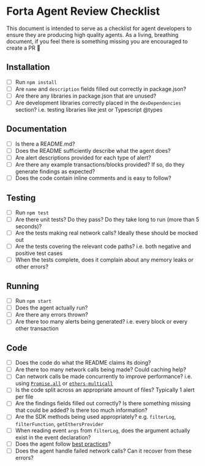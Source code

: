 # Forta Agent Review Checklist

This document is intended to serve as a checklist for agent developers to ensure they are producing high quality agents. As a living, breathing document, if you feel there is something missing you are encouraged to create a PR 🙂

## Installation

- [ ] Run `npm install`
- [ ] Are `name` and `description` fields filled out correctly in package.json?
- [ ] Are there any libraries in package.json that are unused?
- [ ] Are development libraries correctly placed in the `devDependencies` section? i.e. testing libraries like jest or Typescript @types

## Documentation

- [ ] Is there a README.md?
- [ ] Does the README sufficiently describe what the agent does?
- [ ] Are alert descriptions provided for each type of alert?
- [ ] Are there any example transactions/blocks provided? If so, do they generate findings as expected?
- [ ] Does the code contain inline comments and is easy to follow?

## Testing

- [ ] Run `npm test`
- [ ] Are there unit tests? Do they pass? Do they take long to run (more than 5 seconds)?
- [ ] Are the tests making real network calls? Ideally these should be mocked out
- [ ] Are the tests covering the relevant code paths? i.e. both negative and positive test cases
- [ ] When the tests complete, does it complain about any memory leaks or other errors?

## Running

- [ ] Run `npm start`
- [ ] Does the agent actually run?
- [ ] Are there any errors thrown?
- [ ] Are there too many alerts being generated? i.e. every block or every other transaction

## Code

- [ ] Does the code do what the README claims its doing?
- [ ] Are there too many network calls being made? Could caching help?
- [ ] Can network calls be made concurrently to improve performance? i.e. using [`Promise.all`](https://developer.mozilla.org/en-US/docs/Web/JavaScript/Reference/Global_Objects/Promise/all) or [`ethers-multicall`](https://www.npmjs.com/package/ethers-multicall)
- [ ] Is the code split across an appropriate amount of files? Typically 1 alert per file
- [ ] Are the findings fields filled out correctly? Is there something missing that could be added? Is there too much information?
- [ ] Are the SDK methods being used appropriately? e.g. `filterLog`, `filterFunction`, `getEthersProvider`
- [ ] When reading event `args` from `filterLog`, does the argument actually exist in the event declaration?
- [ ] Does the agent follow [best practices](https://docs.forta.network/en/latest/best-practices/)?
- [ ] Does the agent handle failed network calls? Can it recover from these errors?
